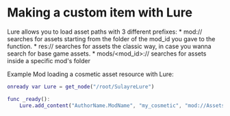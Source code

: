 # Making a custom item with Lure

Lure allows you to load asset paths with 3 different prefixes:
    * mod:// searches for assets starting from the folder of the mod_id you gave to the function.
    * res:// searches for assets the classic way, in case you wanna search for base game assets.
    * mods/<mod_id>:// searches for assets inside a specific mod's folder

Example Mod loading a cosmetic asset resource with Lure:

```gd
onready var Lure = get_node("/root/SulayreLure")

func _ready():
	Lure.add_content("AuthorName.ModName", "my_cosmetic", "mod://Assets/Cosmetics/my_cosmetic.tres", [Lure.LURE_FLAGS.FREE_UNLOCK])
```
